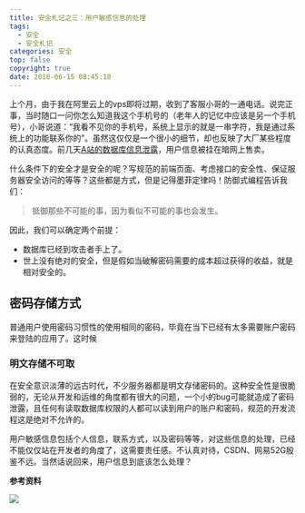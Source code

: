 ```yaml
---
title: 安全札记之三：用户敏感信息的处理
tags:
  - 安全
  - 安全札记
categories: 安全
top: false
copyright: true
date: 2018-06-15 08:45:18
---
```

上个月，由于我在阿里云上的vps即将过期，收到了客服小哥的一通电话。说完正事，当时随口一问你怎么知道我这个手机号的（老年人的记忆中应该是另一个手机号），小哥说道：“我看不见你的手机号，系统上显示的就是一串字符，我是通过系统上的功能联系你的”。虽然这仅仅是一个很小的细节，却也反映了大厂某些程度的认真态度。前几天[A站的数据库信息泄露](http://www.acfun.cn/a/ac4405547)，用户信息被挂在暗网上售卖。

<!--more-->
什么条件下的安全才是安全的呢？写规范的前端页面、考虑接口的安全性、保证服务器安全访问的等等？这些都是方式，但是记得墨菲定律吗！防御式编程告诉我们：
> 抵御那些不可能的事，因为看似不可能的事也会发生。

因此，我们可以确定两个前提：
* 数据库已经到攻击者手上了。
* 世上没有绝对的安全，但是假如当破解密码需要的成本超过获得的收益，就是相对安全的。

## 密码存储方式
普通用户使用密码习惯性的使用相同的密码，毕竟在当下已经有太多需要账户密码来登陆的应用了。这时候
### 明文存储不可取
在安全意识淡薄的远古时代，不少服务器都是明文存储密码的。这种安全性是很脆弱的，无论从开发和运维的角度都有很大的问题，一个小的bug可能就造成了密码泄露，且任何有读取数据库权限的人都可以读到用户的账户和密码，规范的开发流程这是绝对不允许的。


用户敏感信息包括个人信息，联系方式，以及密码等等，对这些信息的处理，已经不能仅仅站在开发者的角度了，这需要责任感。不认真对待，CSDN、网易52G殷鉴不远。当然话说回来，用户信息到底该怎么处理？

**参考资料**
[]()

![](http://oankigr4l.bkt.clouddn.com/wexin.png)